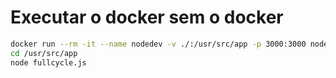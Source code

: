 # Executar o docker sem o docker

```sh
docker run --rm -it --name nodedev -v ./:/usr/src/app -p 3000:3000 node:18 bash
cd /usr/src/app
node fullcycle.js
```

